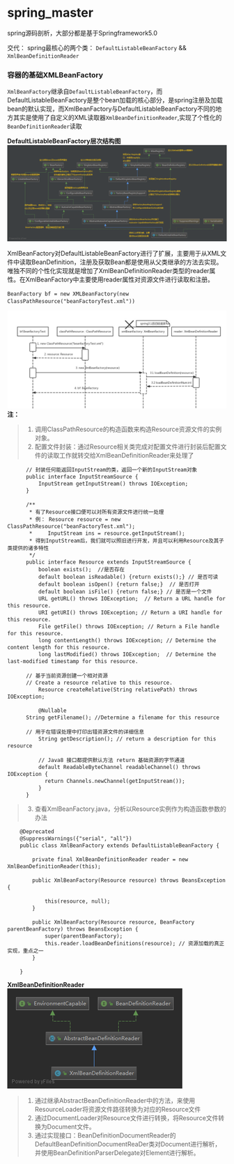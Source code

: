 # spring_master
spring源码剖析，大部分都是基于Springframework5.0  

交代： spring最核心的两个类： `DefaultListableBeanFactory` && `XmlBeanDefinitionReader ` 

### 容器的基础XMLBeanFactory  

  `XmlBeanFactory`继承自`DefaultListableBeanFactory`，而DefaultListableBeanFactory是整个bean加载的核心部分，是spring注册及加载bean的默认实现，而XmlBeanFactory与DefaultListableBeanFactory不同的地方其实是使用了自定义的XML读取器`XmlBeanDefinitionReader`,实现了个性化的`BeanDefinitionReader`读取 
  
  **DefaultListableBeanFactory层次结构图**
![DefaultListableBeanFactory层次结构图](https://github.com/momokanni/spring_master/blob/master/UML_img/DefaultListableBeanFactory.png) 

  XmlBeanFactory对DefaultListableBeanFactory进行了扩展，主要用于从XML文件中读取BeanDefinition，注册及获取Bean都是使用从父类继承的方法去实现。唯独不同的个性化实现就是增加了XmlBeanDefinitionReader类型的reader属性。在XmlBeanFactory中主要使用reader属性对资源文件进行读取和注册。  
  
`BeanFactory bf = new XMLBeanFactory(new ClassPathResource("beanFactoryTest.xml"))`  

![XmlBeanFactory初始化时序图](https://github.com/momokanni/spring_master/blob/master/UML_img/XmlBeanFactory_%E5%88%9D%E5%A7%8B%E5%8C%96%E6%97%B6%E5%BA%8F%E5%9B%BE.jpg)  
**注：**  
> 1. 调用ClassPathResource的构造函数来构造Resource资源文件的实例对象。  
> 2. 配置文件封装：通过Resource相关类完成对配置文件进行封装后配置文件的读取工作就转交给XmlBeanDefinitionReader来处理了  
```  
      // 封装任何能返回InputStream的类，返回一个新的InputStream对象  
      public interface InputStreamSource {  
          InputStream getInputStream() throws IOException;  
      }  
      
      /**  
       * 有了Resource接口便可以对所有资源文件进行统一处理  
       * 例： Resource resource = new ClassPathResource("beanFactoryTest.xml");  
       *     InputStream ins = resource.getInputStream();  
       * 得到InputStream后，我们就可以照旧进行开发，并且可以利用Resource及其子类提供的诸多特性  
       */
      public interface Resource extends InputStreamSource {  
          boolean exists();  //是否存在  
          default boolean isReadable() {return exists();} // 是否可读  
          default boolean isOpen() {return false;}  // 是否打开  
          default boolean isFile() {return false;} // 是否是一个文件  
          URL getURL() throws IOException;  // Return a URL handle for this resource.  
          URI getURI() throws IOException; // Return a URI handle for this resource.  
          File getFile() throws IOException; // Return a File handle for this resource.  
          long contentLength() throws IOException; // Determine the content length for this resource.  
          long lastModified() throws IOException;  // Determine the last-modified timestamp for this resource.  
	  
	  // 基于当前资源创建一个相对资源  
	  // Create a resource relative to this resource.  
          Resource createRelative(String relativePath) throws IOException;   
          
          @Nullable
	  String getFilename(); //Determine a filename for this resource  
          
	  // 用于在错误处理中打印出错资源文件的详细信息
          String getDescription(); // return a description for this resource  
          
          // Java8 接口都提供默认方法 return 基础资源的字节通道
          default ReadableByteChannel readableChannel() throws IOException {
            return Channels.newChannel(getInputStream());
          }
      }  
 ```  
> 3. 查看XmlBeanFactory.java，分析以Resource实例作为构造函数参数的办法  
```  
	@Deprecated
	@SuppressWarnings({"serial", "all"})
	public class XmlBeanFactory extends DefaultListableBeanFactory {

		private final XmlBeanDefinitionReader reader = new XmlBeanDefinitionReader(this);

		public XmlBeanFactory(Resource resource) throws BeansException {  
			
			this(resource, null);
		}

		public XmlBeanFactory(Resource resource, BeanFactory parentBeanFactory) throws BeansException {
			super(parentBeanFactory);
			this.reader.loadBeanDefinitions(resource); // 资源加载的真正实现，重点之一
		}

	}  
```  


**XmlBeanDefinitionReader**  
![XmlBeanDefinitionReader层次结构图](https://github.com/momokanni/spring_master/blob/master/UML_img/XmlBeanDefinitionReader.png)  

> 1. 通过继承AbstractBeanDefinitionReader中的方法，来使用ResourceLoader将资源文件路径转换为对应的Resource文件  
> 2. 通过DocumentLoader对Resource文件进行转换，将Resource文件转换为Document文件。  
> 3. 通过实现接口：BeanDefinitionDocumentReader的DefaultBeanDefinitionDocumentReaDer类对Document进行解析，并使用BeanDefinitionParserDelegate对Element进行解析。  



